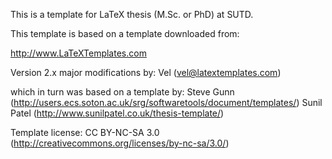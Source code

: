 This is a template for LaTeX thesis (M.Sc. or PhD) at SUTD.

This template is based on a template downloaded from:

http://www.LaTeXTemplates.com

 Version 2.x major modifications by:
 Vel (vel@latextemplates.com)

 which in turn was based on a template by:
 Steve Gunn (http://users.ecs.soton.ac.uk/srg/softwaretools/document/templates/)
 Sunil Patel (http://www.sunilpatel.co.uk/thesis-template/)
 

 Template license:
 CC BY-NC-SA 3.0 (http://creativecommons.org/licenses/by-nc-sa/3.0/)
